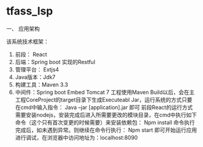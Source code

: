 # tfass_lsp
一、	应用架构
 

该系统技术框架：
1)	前段： React
2)	后端：Spring boot 实现的Restful
3)	管理平台： Extjs4
4)	Java版本：Jdk7
5)	构建工具：Maven 3.3
6)	中间件：Spring boot Embed Tomcat 7
工程使用Maven Build以后，会在主工程CoreProject的target目录下生成Executeabl Jar，运行系统的方式只要在cmd中输入指令：
Java –jar [application].jar 即可
前段React的运行方式需要安装nodejs，安装完成后进入所需要更改的模块目录，在cmd中执行如下命令（这个只有首次变更的时候需要）来安装依赖包：
Npm install
命令执行完成后，如未遇到异常。则继续在命令行执行：
Npm start
即可开始运行应用进行调试，在浏览器中访问地址为：localhost:8090
